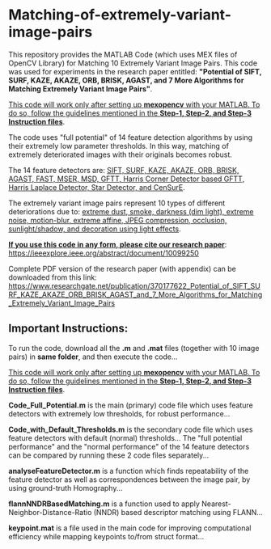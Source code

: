 # Matching-of-extremely-variant-image-pairs
This repository provides the MATLAB Code (which uses MEX files of OpenCV Library) for Matching 10 Extremely Variant Image Pairs. This code was used for experiments in the research paper entitled: **"Potential of SIFT, SURF, KAZE, AKAZE, ORB, BRISK, AGAST, and 7 More Algorithms for Matching Extremely Variant Image Pairs"**. 

<ins>This code will work only after setting up **mexopencv** with your MATLAB. To do so, follow the guidelines mentioned in the **Step-1, Step-2, and Step-3 Instruction files**</ins>.

The code uses "full potential" of 14 feature detection algorithms by using their extremely low parameter thresholds. In this way, matching of extremely deteriorated images with their originals becomes robust.

The 14 feature detectors are: <ins>SIFT, SURF, KAZE, AKAZE, ORB, BRISK, AGAST, FAST, MSER, MSD, GFTT, Harris Corner Detector based GFTT, Harris Laplace Detector, Star Detector, and CenSurE</ins>.

The extremely variant image pairs represent 10 types of different deteriorations due to: <ins>extreme dust, smoke, darkness (dim light), extreme noise, motion-blur, extreme affine, JPEG compression, occlusion, sunlight/shadow, and decoration using light effects</ins>.

<ins>**If you use this code in any form, please cite our research paper**</ins>: https://ieeexplore.ieee.org/abstract/document/10099250

Complete PDF version of the research paper (with appendix) can be downloaded from this link: https://www.researchgate.net/publication/370177622_Potential_of_SIFT_SURF_KAZE_AKAZE_ORB_BRISK_AGAST_and_7_More_Algorithms_for_Matching_Extremely_Variant_Image_Pairs


## Important Instructions:
To run the code, download all the **.m** and **.mat** files (together with 10 image pairs) in **same folder**, and then execute the code...

<ins>This code will work only after setting up **mexopencv** with your MATLAB. To do so, follow the guidelines mentioned in the **Step-1, Step-2, and Step-3 Instruction files**</ins>.

**Code_Full_Potential.m** is the main (primary) code file which uses feature detectors with extremely low thresholds, for robust performance...

**Code_with_Default_Thresholds.m** is the secondary code file which uses feature detectors with default (normal) thresholds...
The "full potential performance" and the "normal performance" of the 14 feature detectors can be compared by running these 2 code files separately...

**analyseFeatureDetector.m** is a function which finds repeatability of the feature detector as well as correspondences between the image pair, by using ground-truth Homography...

**flannNNDRBasedMatching.m** is a function used to apply Nearest-Neighbor-Distance-Ratio (NNDR) based descriptor matching using FLANN...

**keypoint.mat** is a file used in the main code for improving computational efficiency while mapping keypoints to/from struct format...
